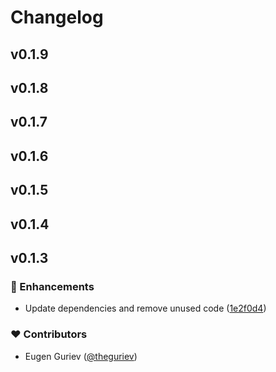 # Changelog


## v0.1.9

## v0.1.8

## v0.1.7

## v0.1.6

## v0.1.5

## v0.1.4

## v0.1.3


### 🚀 Enhancements

- Update dependencies and remove unused code ([1e2f0d4](https://github.com/theguriev/billing/commit/1e2f0d4))

### ❤️ Contributors

- Eugen Guriev ([@theguriev](http://github.com/theguriev))

